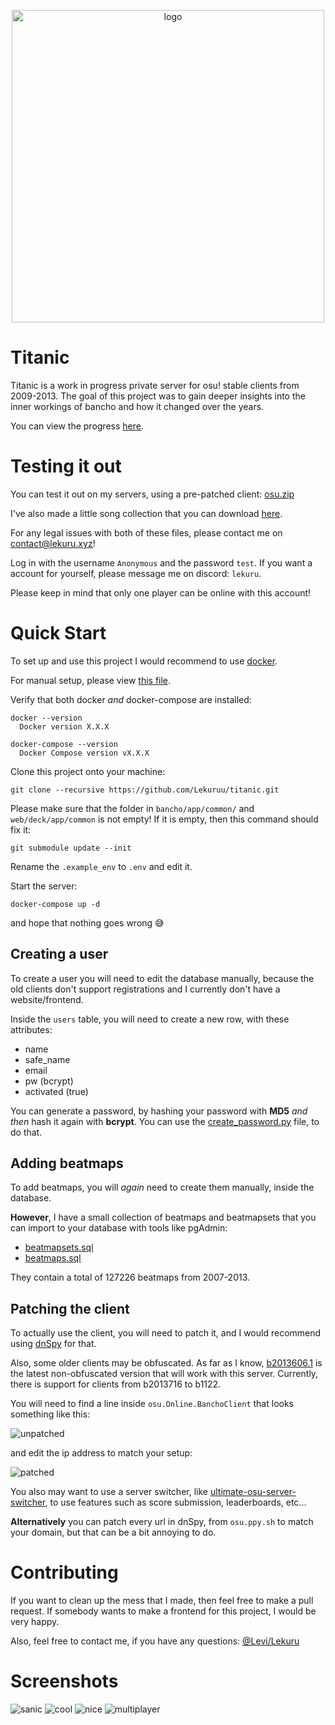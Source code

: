 
<p align="center">
  <img width="500" alt="logo" src="https://raw.githubusercontent.com/Lekuruu/titanic/main/.github/logo/logo_medium.png">
</p>

# Titanic

Titanic is a work in progress private server for osu! stable clients from 2009-2013.
The goal of this project was to gain deeper insights into the inner workings of bancho and how it changed over the years.

You can view the progress [here](https://github.com/users/osuTitanic/projects/2).

# Testing it out

You can test it out on my servers, using a pre-patched client: [osu.zip](https://github.com/osuTitanic/titanic/raw/main/.github/osu.zip)

I've also made a little song collection that you can download [here](https://eu2.contabostorage.com/6e40dbfbcaa94330a7e1a3f939ff105f:public/songs.zip).

For any legal issues with both of these files, please contact me on [contact@lekuru.xyz](mailto:contact@lekuru.xyz)!

Log in with the username `Anonymous` and the password `test`.
If you want a account for yourself, please message me on discord: `lekuru`.

Please keep in mind that only one player can be online with this account!

# Quick Start

To set up and use this project I would recommend to use [docker](https://www.docker.com/).

For manual setup, please view [this file](https://github.com/osuTitanic/titanic/blob/main/SETUP.md).

Verify that both docker *and* docker-compose are installed:
```shell
docker --version
  Docker version X.X.X

docker-compose --version
  Docker Compose version vX.X.X
```

Clone this project onto your machine:
```shell
git clone --recursive https://github.com/Lekuruu/titanic.git
```

Please make sure that the folder in `bancho/app/common/` and `web/deck/app/common` is not empty!
If it is empty, then this command should fix it:

```shell
git submodule update --init
```

Rename the `.example_env` to `.env` and edit it.

Start the server:

```shell
docker-compose up -d
```

and hope that nothing goes wrong 😅

## Creating a user

To create a user you will need to edit the database manually, because the old clients don't support registrations
and I currently don't have a website/frontend.

Inside the `users` table, you will need to create a new row, with these attributes:

- name
- safe_name
- email
- pw (bcrypt)
- activated (true)

You can generate a password, by hashing your password with **MD5** *and then* hash it again with **bcrypt**.
You can use the [create_password.py](https://github.com/osuTitanic/titanic/blob/main/tools/create_password.py) file, to do that.

## Adding beatmaps

To add beatmaps, you will *again* need to create them manually, inside the database.

**However**, I have a small collection of beatmaps and beatmapsets that you can import to your database with tools like pgAdmin:

- [beatmapsets.sql](https://github.com/osuTitanic/titanic/raw/main/migrations/beatmapsets.sql)
- [beatmaps.sql](https://github.com/osuTitanic/titanic/raw/main/migrations/beatmaps.sql)

They contain a total of 127226 beatmaps from 2007-2013.

## Patching the client

To actually use the client, you will need to patch it, and I would recommend using [dnSpy](https://github.com/dnSpy/dnSpy) for that.

Also, some older clients may be obfuscated.
As far as I know, [b2013606.1](https://osekai.net/snapshots/?version=179) is the latest non-obfuscated version that will work with this server.
Currently, there is support for clients from b2013716 to b1122.

You will need to find a line inside `osu.Online.BanchoClient` that looks something like this:

![unpatched](https://raw.githubusercontent.com/osuTitanic/titanic/main/.github/images/unpatched.png)

and edit the ip address to match your setup:

![patched](https://raw.githubusercontent.com/osuTitanic/titanic/main/.github/images/patched.png)

You also may want to use a server switcher, like [ultimate-osu-server-switcher](https://github.com/minisbett/ultimate-osu-server-switcher),
to use features such as score submission, leaderboards, etc...

**Alternatively** you can patch every url in dnSpy, from `osu.ppy.sh` to match your domain, but that can be a bit annoying to do.

# Contributing

If you want to clean up the mess that I made, then feel free to make a pull request.
If somebody wants to make a frontend for this project, I would be very happy.

Also, feel free to contact me, if you have any questions:
[@Levi/Lekuru](https://www.github.com/lekuruu)

# Screenshots

![sanic](https://raw.githubusercontent.com/osuTitanic/titanic/main/.github/images/screenshot001.jpg)
![cool](https://raw.githubusercontent.com/osuTitanic/titanic/main/.github/images/screenshot002.jpg)
![nice](https://raw.githubusercontent.com/osuTitanic/titanic/main/.github/images/screenshot003.jpg)
![multiplayer](https://raw.githubusercontent.com/osuTitanic/titanic/main/.github/images/screenshot004.jpg)
